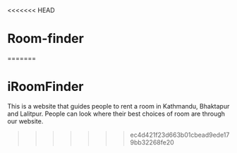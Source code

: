 <<<<<<< HEAD
# Room-finder
=======
# iRoomFinder
This is a website that guides people to rent a room in Kathmandu, Bhaktapur and Lalitpur. People can look where their best choices of room are through our website.
>>>>>>> ec4d421f23d663b01cbead9ede179bb32268fe20

